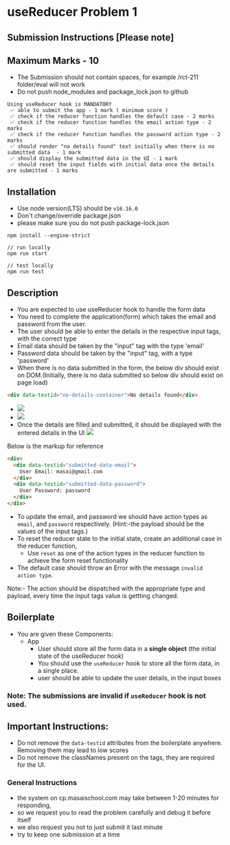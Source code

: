 # useReducer Problem 1

## Submission Instructions [Please note]

## Maximum Marks - 10

- The Submission should not contain spaces, for example /rct-211 folder/eval will not work
- Do not push node_modules and package_lock.json to github

```
Using useReducer hook is MANDATORY
 ✅ able to submit the app - 1 mark ( minimum score )
 ✅ check if the reducer function handles the default case - 2 marks
 ✅ check if the reducer function handles the email action type - 2 marks
 ✅ check if the reducer function handles the password action type - 2 marks
 ✅ should render "no details found" text initially when there is no submitted data  - 1 mark
 ✅ should display the submitted data in the UI - 1 mark
 ✅ should reset the input fields with initial data once the details are submitted - 1 marks
```

## Installation

- Use node version(LTS) should be `v16.16.0`
- Don't change/override package.json
- please make sure you do not push package-lock.json

```
npm install --engine-strict

// run locally
npm run start

// test locally
npm run test

```

## Description

- You are expected to use useReducer hook to handle the form data
- You need to complete the application(form) which takes the email and password from the user.
- The user should be able to enter the details in the respective input tags, with the correct type
- Email data should be taken by the "input" tag with the type 'email'
- Password data should be taken by the "input" tag, with a type 'password'
- When there is no data submitted in the form, the below div should exist on DOM.(Initially, there is no data submitted so below div should exist on page load)

```html
<div data-testid="no-details-container">No details found</div>
```

- ![](https://i.imgur.com/C9r4lb6.png)
- ![](https://i.imgur.com/9IRZDA8.png)
- Once the details are filled and submitted, it should be displayed with the entered details in the UI
  ![](https://i.imgur.com/YMkVgl0.png)

Below is the markup for reference

```html
<div>
  <div data-testid="submitted-data-email">
    User Email: masai@gmail.com
  </div>
  <div data-testid="submitted-data-password">
    User Password: password
  </div>
</div>
```

- To update the email, and password we should have action types as `email`, and `password` respectively. (Hint:-the payload should be the values of the input tags.)
- To reset the reducer state to the initial state, create an additional case in the reducer function,
  - Use `reset` as one of the action types in the reducer function to achieve the form reset functionality
- The default case should throw an Error with the message `invalid action type`.


Note:- The action should be dispatched with the appropriate type and payload, every time the input tags value is gettting changed.

## Boilerplate

- You are given these Components:
  - App
    - User should store all the form data in a **single object** (the initial state of the useReducer hook)
    - You should use the `useReducer` hook to store all the form data, in a single place.
    - user should be able to update the user details, in the input boxes

### Note: The submissions are invalid if `useReducer` hook is not used.

## Important Instructions:

- Do not remove the `data-testid` attributes from the boilerplate anywhere. Removing them may lead to low scores
- Do not remove the classNames present on the tags, they are required for the UI.

### General Instructions

- the system on cp.masaischool.com may take between 1-20 minutes for responding,
- so we request you to read the problem carefully and debug it before itself
- we also request you not to just submit it last minute
- try to keep one submission at a time

